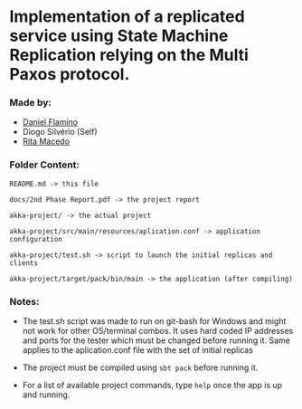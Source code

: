 # Implementation of a replicated service using State Machine Replication relying on the Multi Paxos protocol.

### Made by:

* [Daniel Flamino](https://github.com/DanielFlamino)
* Diogo Silvério (Self)
* [Rita Macedo](https://github.com/ritama)

### Folder Content:
```
README.md -> this file

docs/2nd Phase Report.pdf -> the project report

akka-project/ -> the actual project

akka-project/src/main/resources/aplication.conf -> application configuration

akka-project/test.sh -> script to launch the initial replicas and clients

akka-project/target/pack/bin/main -> the application (after compiling)
```

### Notes:

* The test.sh script was made to run on git-bash for Windows and might not work
for other OS/terminal combos. It uses hard coded IP addresses and ports for
the tester which must be changed before running it. Same applies to the 
aplication.conf file with the set of initial replicas

* The project must be compiled using `sbt pack` before running it.

* For a list of available project commands, type `help` once the app is up and
running.
